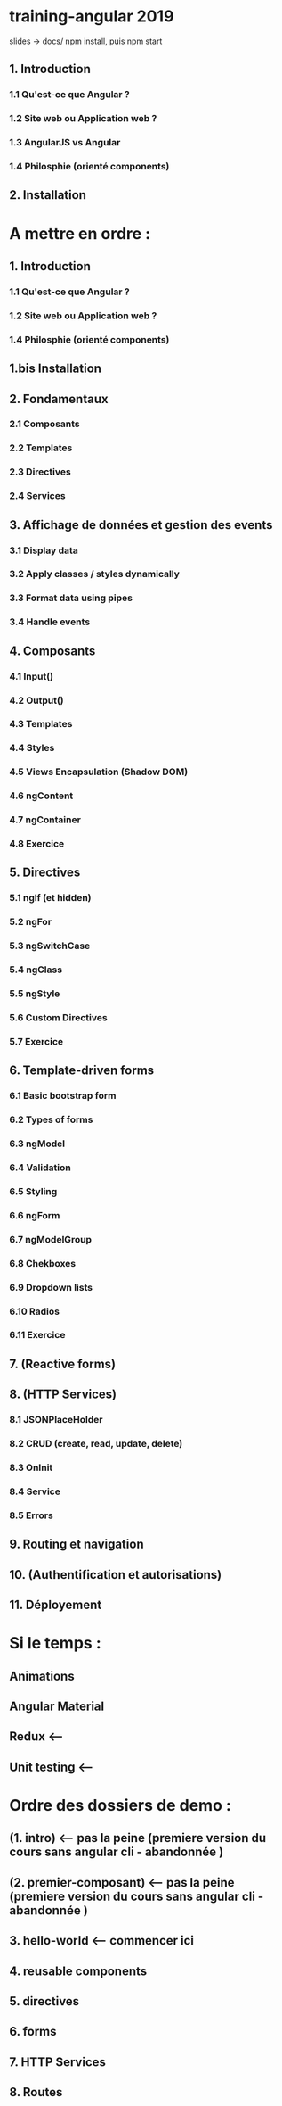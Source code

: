 # training-angular 2019

slides -> docs/ npm install, puis npm start

## 1. Introduction
### 1.1 Qu'est-ce que Angular ?
### 1.2 Site web ou Application web ?
### 1.3 AngularJS vs Angular
### 1.4 Philosphie (orienté components)
## 2. Installation
<!-- ## 3. Mise en place à partir d'un dossier vide
### 3.1 Fichiers de config
#### 3.1.1 package.json
#### (3.1.2 systemjs.config.js) (premiere version du cours sans angular cli - abandonnée )
#### 3.1.3 tsconfig.json
#### (3.1.4 bs-config.json) (premiere version du cours sans angular cli - abandonnée )
### 3.2 Installation des dépendances (npm install) -->


# A mettre en ordre :

## 1. Introduction
### 1.1 Qu'est-ce que Angular ?
### 1.2 Site web ou Application web ?
<!-- ### 1.3 AngularJS vs Angular -->
### 1.4 Philosphie (orienté components)
## 1.bis Installation
## 2. Fondamentaux
### 2.1 Composants
### 2.2 Templates
### 2.3 Directives
### 2.4 Services
## 3. Affichage de données et gestion des events
### 3.1 Display data
### 3.2 Apply classes / styles dynamically
### 3.3 Format data using pipes
### 3.4 Handle events
## 4. Composants
### 4.1 Input()
### 4.2 Output()
### 4.3 Templates
### 4.4 Styles
### 4.5 Views Encapsulation (Shadow DOM)
### 4.6 ngContent
### 4.7 ngContainer
### 4.8 Exercice
## 5. Directives
### 5.1 ngIf (et hidden)
### 5.2 ngFor
### 5.3 ngSwitchCase
### 5.4 ngClass
### 5.5 ngStyle
### 5.6 Custom Directives
### 5.7 Exercice
## 6. Template-driven forms
### 6.1 Basic bootstrap form
### 6.2 Types of forms
### 6.3 ngModel
### 6.4 Validation
### 6.5 Styling
### 6.6 ngForm
### 6.7 ngModelGroup
### 6.8 Chekboxes
### 6.9 Dropdown lists
### 6.10 Radios
### 6.11 Exercice
## 7. (Reactive forms)
## 8. (HTTP Services)
### 8.1 JSONPlaceHolder
### 8.2 CRUD (create, read, update, delete)
### 8.3 OnInit
### 8.4 Service
### 8.5 Errors
## 9. Routing et navigation
## 10. (Authentification et autorisations)
## 11. Déployement
# Si le temps :
## Animations
## Angular Material
## Redux        <--
## Unit testing <--



# Ordre des dossiers de demo :
## (1. intro)               <-- pas la peine (premiere version du cours sans angular cli - abandonnée )
## (2. premier-composant)   <-- pas la peine (premiere version du cours sans angular cli - abandonnée )
## 3. hello-world           <-- commencer ici
## 4. reusable components
## 5. directives
## 6. forms
## 7. HTTP Services
## 8. Routes